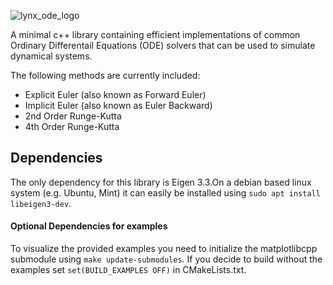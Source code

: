 
![lynx_ode_logo](https://github.com/manumerous/lynx-ode/assets/18735094/d2e58833-0f8e-4f13-a4f7-39ae9577021f)

A minimal c++ library containing efficient implementations of common Ordinary Differentail Equations (ODE) solvers that can be used to simulate dynamical systems. 

The following methods are currently included: 
- Explicit Euler (also known as Forward Euler)
- Implicit Euler (also known as Euler Backward)
- 2nd Order Runge-Kutta
- 4th Order Runge-Kutta

## Dependencies

The only dependency for this library is Eigen 3.3.On a debian based linux system (e.g. Ubuntu, Mint) it can easily be installed using `sudo apt install libeigen3-dev`.

#### Optional Dependencies for examples
To visualize the provided examples you need to initialize the matplotlibcpp submodule using `make update-submodules`. If you decide to build without the examples set `set(BUILD_EXAMPLES OFF)` in CMakeLists.txt. 
